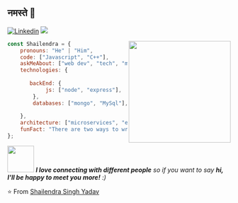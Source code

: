 ## नमस्ते 🙏
[![Linkedin](https://img.shields.io/badge/-LinkedIn-222222?style=flat-square&logo=Linkedin&logoColor=white&link=https://www.linkedin.com/in/shailendra-yadav-74a009161/)](https://www.linkedin.com/in/shailendra-yadav-74a009161/)
[![](https://img.shields.io/badge/Leetcode-Shailendra__NIT-orange)](https://leetcode.com/Shailendra_NIT/)



<img align='right' src="https://media.giphy.com/media/M9gbBd9nbDrOTu1Mqx/giphy.gif" width="230">




```javascript
const Shailendra = {
    pronouns: "He" | "Him",
    code: ["Javascript", "C++"],
    askMeAbout: ["web dev", "tech", "music", "eddie vedder", "chris cornell"],
    technologies: {
       
       backEnd: {
            js: ["node", "express"],
        },
        databases: ["mongo", "MySql"],
        
    },
    architecture: ["microservices", "event-driven"],
    funFact: "There are two ways to write error-free programs; only the third one works"
};
```

<img src="https://media.giphy.com/media/LnQjpWaON8nhr21vNW/giphy.gif" width="60"> <em><b>I love connecting with different people</b> so if you want to say <b>hi, I'll be happy to meet you more!</b> :)</em>

⭐️ From [Shailendra Singh Yadav](https://github.com/shailendraNIT)
